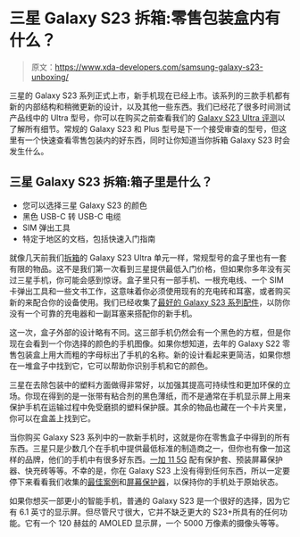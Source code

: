 # 三星 Galaxy S23 拆箱:零售包装盒内有什么？

> 原文：<https://www.xda-developers.com/samsung-galaxy-s23-unboxing/>

三星的 Galaxy S23 系列正式上市，新手机现在已经上市。该系列的三款手机都有新的内部结构和稍微更新的设计，以及其他一些东西。我们已经花了很多时间测试产品线中的 Ultra 型号，你可以在购买之前查看我们的 [Galaxy S23 Ultra 评测](https://www.xda-developers.com/samsung-galaxy-s23-ultra-review/)以了解所有细节。常规的 Galaxy S23 和 Plus 型号是下一个接受审查的型号，但这里有一个快速查看零售包装内的好东西，同时让你知道当你拆箱 Galaxy S23 时会发生什么。

## 三星 Galaxy S23 拆箱:箱子里是什么？

*   您可以选择三星 Galaxy S23 的颜色
*   黑色 USB-C 转 USB-C 电缆
*   SIM 弹出工具
*   特定于地区的文档，包括快速入门指南

就像几天前我们[拆箱](https://www.xda-developers.com/samsung-galaxy-s23-ultra-unboxing/)的 Galaxy S23 Ultra 单元一样，常规型号的盒子里也有一套有限的物品。这不是我们第一次看到三星提供最低入门价格，但如果你多年没有买过三星手机，你可能会感到惊讶。盒子里只有一部手机、一根充电线、一个 SIM 卡弹出工具和一些文书工作，这意味着你必须使用现有的充电砖和耳塞，或者购买新的来配合你的设备使用。我们已经收集了[最好的 Galaxy S23 系列配件](https://www.xda-developers.com/best-samsung-galaxy-s23-accessories/)，以防你没有一个可靠的充电器和一副耳塞来搭配你的新手机。

这一次，盒子外部的设计略有不同。这三部手机仍然会有一个黑色的方框，但是你现在会看到一个你选择的颜色的手机图像。如果你想知道，去年的 Galaxy S22 零售包装盒上用大而粗的字母标出了手机的名称。新的设计看起来更简洁，如果你想在一堆盒子中找到它，它可以帮助你识别手机和它的颜色。

三星在去除包装中的塑料方面做得非常好，以加强其提高可持续性和更加环保的立场。你现在得到的是一张带有粘合剂的黑色薄纸，而不是通常在手机显示屏上用来保护手机在运输过程中免受磨损的塑料保护膜。其余的物品也藏在一个卡片夹里，你可以在盒盖上找到它。

当你购买 Galaxy S23 系列中的一款新手机时，这就是你在零售盒子中得到的所有东西。三星只是少数几个在手机中提供最低标准的制造商之一，但你也有像一加这样的品牌，他们的手机中有很多好东西。[一加 11 5G](https://www.xda-developers.com/oneplus-11-review/) 配有保护套、预装屏幕保护器、快充砖等等。不幸的是，你在 Galaxy S23 上没有得到任何东西，所以一定要停下来看看我们收集的[最佳案例](https://www.xda-developers.com/best-cases-samsung-galaxy-s23/)和[屏幕保护器](https://www.xda-developers.com/best-samsung-galaxy-s23-screen-protectors/)，以保持你的手机处于原始状态。

如果你想买一部更小的智能手机，普通的 Galaxy S23 是一个很好的选择，因为它有 6.1 英寸的显示屏。但尽管尺寸很大，它并不缺乏更大的 S23+所具有的任何功能。它有一个 120 赫兹的 AMOLED 显示屏，一个 5000 万像素的摄像头等等。